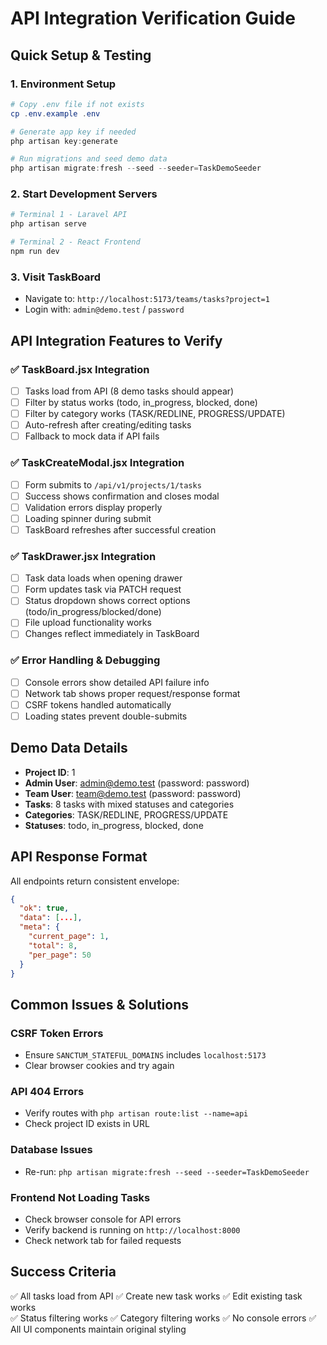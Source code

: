 # API Integration Verification Guide

## Quick Setup & Testing

### 1. Environment Setup
```powershell
# Copy .env file if not exists
cp .env.example .env

# Generate app key if needed
php artisan key:generate

# Run migrations and seed demo data
php artisan migrate:fresh --seed --seeder=TaskDemoSeeder
```

### 2. Start Development Servers
```powershell
# Terminal 1 - Laravel API
php artisan serve

# Terminal 2 - React Frontend  
npm run dev
```

### 3. Visit TaskBoard
- Navigate to: `http://localhost:5173/teams/tasks?project=1` 
- Login with: `admin@demo.test` / `password`

## API Integration Features to Verify

### ✅ TaskBoard.jsx Integration
- [ ] Tasks load from API (8 demo tasks should appear)
- [ ] Filter by status works (todo, in_progress, blocked, done)
- [ ] Filter by category works (TASK/REDLINE, PROGRESS/UPDATE)
- [ ] Auto-refresh after creating/editing tasks
- [ ] Fallback to mock data if API fails

### ✅ TaskCreateModal.jsx Integration  
- [ ] Form submits to `/api/v1/projects/1/tasks`
- [ ] Success shows confirmation and closes modal
- [ ] Validation errors display properly
- [ ] Loading spinner during submit
- [ ] TaskBoard refreshes after successful creation

### ✅ TaskDrawer.jsx Integration
- [ ] Task data loads when opening drawer
- [ ] Form updates task via PATCH request
- [ ] Status dropdown shows correct options (todo/in_progress/blocked/done)
- [ ] File upload functionality works
- [ ] Changes reflect immediately in TaskBoard

### ✅ Error Handling & Debugging
- [ ] Console errors show detailed API failure info
- [ ] Network tab shows proper request/response format
- [ ] CSRF tokens handled automatically
- [ ] Loading states prevent double-submits

## Demo Data Details
- **Project ID**: 1
- **Admin User**: admin@demo.test (password: password)  
- **Team User**: team@demo.test (password: password)
- **Tasks**: 8 tasks with mixed statuses and categories
- **Categories**: TASK/REDLINE, PROGRESS/UPDATE
- **Statuses**: todo, in_progress, blocked, done

## API Response Format
All endpoints return consistent envelope:
```json
{
  "ok": true,
  "data": [...],
  "meta": {
    "current_page": 1,
    "total": 8,
    "per_page": 50
  }
}
```

## Common Issues & Solutions

### CSRF Token Errors
- Ensure `SANCTUM_STATEFUL_DOMAINS` includes `localhost:5173`
- Clear browser cookies and try again

### API 404 Errors  
- Verify routes with `php artisan route:list --name=api`
- Check project ID exists in URL

### Database Issues
- Re-run: `php artisan migrate:fresh --seed --seeder=TaskDemoSeeder`

### Frontend Not Loading Tasks
- Check browser console for API errors
- Verify backend is running on `http://localhost:8000`
- Check network tab for failed requests

## Success Criteria
✅ All tasks load from API
✅ Create new task works
✅ Edit existing task works  
✅ Status filtering works
✅ Category filtering works
✅ No console errors
✅ All UI components maintain original styling